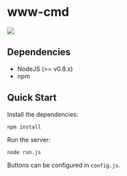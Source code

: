 www-cmd
=======

![](http://raneksi.github.io/www-cmd/screenshot.png)

## Dependencies

* NodeJS (>= v0.8.x)
* npm

## Quick Start

Install the dependencies:

    npm install
    
Run the server:

    node run.js

Buttons can be configured in `config.js`.
